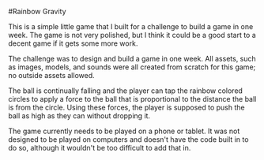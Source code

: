 #Rainbow Gravity

This is a simple little game that I built for a challenge to build a game in one week.
The game is not very polished, but I think it could be a good start to a decent game if it gets some more work.

The challenge was to design and build a game in one week.  All assets, such as images, models, and sounds were all created from scratch for this game; no outside assets allowed.

The ball is continually falling and the player can tap the rainbow colored circles to apply a force to the ball that is proportional to the distance the ball is from the circle.  Using these forces, the player is supposed to push the ball as high as they can without dropping it.

The game currently needs to be played on a phone or tablet.  It was not designed to be played on computers and doesn't have the code built in to do so, although it wouldn't be too difficult to add that in.

